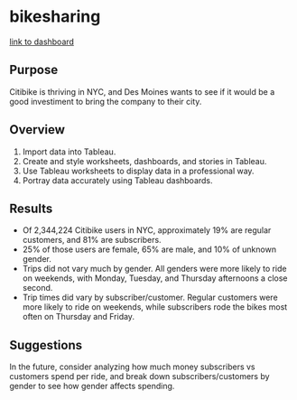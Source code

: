 # bikesharing
[link to dashboard](https://public.tableau.com/app/profile/charla.garcia/viz/CitiBikeNYC_16440864618990/CitibikeStory)

## Purpose
Citibike is thriving in NYC, and Des Moines wants to see if it would be a good investiment to bring the company to their city. 

## Overview
1. Import data into Tableau.
2. Create and style worksheets, dashboards, and stories in Tableau.
3. Use Tableau worksheets to display data in a professional way.
4. Portray data accurately using Tableau dashboards.

## Results
- Of 2,344,224 Citibike users in NYC, approximately 19% are regular customers, and 81% are subscribers.
- 25% of those users are female, 65% are male, and 10% of unknown gender.
- Trips did not vary much by gender.  All genders were more likely to ride on weekends, with Monday, Tuesday, and Thursday afternoons a close second.
- Trip times did vary by subscriber/customer. Regular customers were more likely to ride on weekends, while subscribers rode the bikes most often on Thursday and Friday.

## Suggestions
In the future, consider analyzing how much money subscribers vs customers spend per ride, and break down subscribers/customers by gender to see how gender affects spending.
